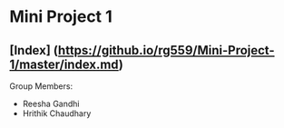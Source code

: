 # Mini Project 1
## [Index] (https://github.io/rg559/Mini-Project-1/master/index.md)


Group Members:
  * Reesha Gandhi
  * Hrithik Chaudhary
  
